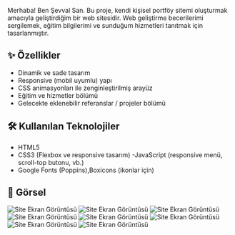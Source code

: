 Merhaba! Ben Şevval San. Bu proje, kendi kişisel portföy sitemi oluşturmak amacıyla geliştirdiğim bir web sitesidir. Web geliştirme becerilerimi sergilemek, eğitim bilgilerimi ve sunduğum hizmetleri tanıtmak için tasarlanmıştır.

## ✨ Özellikler

- Dinamik ve sade tasarım
- Responsive (mobil uyumlu) yapı
- CSS animasyonları ile zenginleştirilmiş arayüz
- Eğitim ve hizmetler bölümü
- Gelecekte eklenebilir referanslar / projeler bölümü

## 🛠️ Kullanılan Teknolojiler

- HTML5
- CSS3 (Flexbox ve responsive tasarım)
-JavaScript (responsive menü, scroll-top butonu, vb.)
- Google Fonts (Poppins),Boxicons (ikonlar için)


## 📸 Görsel

![Site Ekran Görüntüsü](gorunum/1.sayfa.png)
![Site Ekran Görüntüsü](gorunum/2.sayfa.png)
![Site Ekran Görüntüsü](gorunum/3.sayfa.png)
![Site Ekran Görüntüsü](gorunum/4.sayfa.png)
![Site Ekran Görüntüsü](gorunum/5.sayfa.png)
![Site Ekran Görüntüsü](gorunum/6.sayfa.png)
![Site Ekran Görüntüsü](gorunum/7.sayfa.png)
![Site Ekran Görüntüsü](gorunum/8.sayfa.png)

